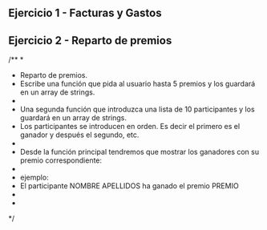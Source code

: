 ## Ejercicio 1 - Facturas y Gastos

## Ejercicio 2 - Reparto de premios
/**
 * 
 *   Reparto de premios. 
 *   Escribe una función que  pida al usuario hasta 5 premios y los guardará en un array de strings.
 * 
 *  Una segunda función  que introduzca una lista de 10 participantes y los guardará en un array de strings.
 * Los participantes se introducen en orden. Es decir el primero es el ganador y después el segundo, etc.
 * 
 *  Desde la función principal  tendremos que mostrar los ganadores con su premio correspondiente: 
 * 
 * ejemplo: 
 * El participante NOMBRE APELLIDOS ha  ganado el premio  PREMIO
 * 
 * 
 */

